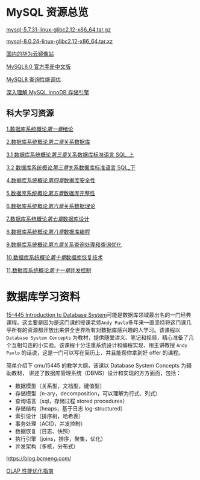 # MySQL 资源总览

[mysql-5.7.31-linux-glibc2.12-x86_64.tar.gz](https://cdn.mysql.com/archives/mysql-5.7/mysql-5.7.34-linux-glibc2.12-x86_64.tar.gz)

[mysql-8.0.24-linux-glibc2.12-x86_64.tar.xz](https://cdn.mysql.com//Downloads/MySQL-8.0/mysql-8.0.24-linux-glibc2.12-x86_64.tar.xz)

[国内的华为云镜像站](https://mirrors.huaweicloud.com/mysql/Downloads/MySQL-8.0/)

[MySQL8.0 官方手册中文版](https://www.deituicms.com/mysql8cn/cn/)

[MySQL8 查询性能调优](https://github.com/zxyle/MySQL-8-Query-Performance-Tuning)

[深入理解 MySQL InnoDB 存储引擎](https://github.com/asdbex1078/MySQL/)

## 科大学习资源

[1.数据库系统概论*第一章*绪论](http://staff.ustc.edu.cn/~qiliuql/files/DB2021/1.1.pdf)

[2.数据库系统概论*第二章*关系数据库](http://staff.ustc.edu.cn/~qiliuql/files/DB2021/2.pdf)

[3.1 数据库系统概论*第三章*关系数据库标准语言 SQL\_上](http://staff.ustc.edu.cn/~qiliuql/files/DB2021/3.1.pdf)

[3.2 数据库系统概论*第三章*关系数据库标准语言 SQL\_下](http://staff.ustc.edu.cn/~qiliuql/files/DB2021/3.2.pdf)

[4.数据库系统概论*第四章*数据库安全性](http://staff.ustc.edu.cn/~qiliuql/files/DB2021/4.pdf)

[5.数据库系统概论*第五章*数据库完整性](http://staff.ustc.edu.cn/~qiliuql/files/DB2021/5.pdf)

[6.数据库系统概论*第六章*关系数据理论](http://staff.ustc.edu.cn/~qiliuql/files/DB2021/6.pdf)

[7.数据库系统概论*第七章*数据库设计](http://staff.ustc.edu.cn/~qiliuql/files/DB2021/6.pdf)

[8.数据库系统概论*第八章*数据库编程](http://staff.ustc.edu.cn/~qiliuql/files/DB2021/8.pdf)

[9.数据库系统概论*第九章*关系查询处理和查询优化](http://staff.ustc.edu.cn/~qiliuql/files/DB2021/8.pdf)

[10.数据库系统概论*第十章*数据库恢复技术](http://staff.ustc.edu.cn/~qiliuql/files/DB2021/10.pdf)

[11.数据库系统概论*第十一章*并发控制](http://staff.ustc.edu.cn/~qiliuql/files/DB2021/11.pdf)



# 数据库学习资料

[15-445 Introduction to Database System](https://15445.courses.cs.cmu.edu/spring2024/)可能是数据库领域最出名的一门经典课程。这主要是因为是这门课的授课老师`Andy Pavlo`多年来一直坚持将这门课几乎所有的资源都开放出来供全世界所有对数据库感兴趣的人学习。该课程以 `Database System Concepts` 为教材，提供随堂讲义、笔记和视频，精心准备了几个互相勾连的小实验。该课程十分注重系统设计和编程实现，用主讲教授 `Andy Pavlo` 的话说，这是一门可以写在简历上、并且能帮你拿到好 offer 的课程。

简单介绍下 cmu15445 的教学大纲，该课以 Database System Concepts 为辅助教材， 讲述了数据库管理系统（DBMS）设计和实现的方方面面，包括：

- 数据模型（关系型，文档型，键值型）
- 存储模型（n-ary，decomposition，可以理解为行式、列式）
- 查询语言（sql，存储过程 stored procedures）
- 存储结构（heaps，基于日志 log-structured）
- 索引设计（排序树，哈希表）
- 事务处理（ACID，并发控制）
- 数据恢复（日志、快照）
- 执行引擎（joins，排序，聚集，优化）
- 并发架构（多核，分布式）

https://blog.bcmeng.com/

[OLAP 性能优化指南](https://perf.bcmeng.com/)
